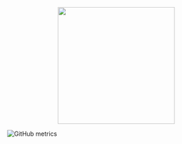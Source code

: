 <div align="center">
  <img height="270" src="https://media.tenor.com/Vk99BwgU9BIAAAAC/tokyo-ghoul.gif"  />
</div>


![GitHub metrics](https://metrics.lecoq.io/zerbaliy3v)  

 
  


